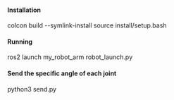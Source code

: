 #### Installation
colcon build --symlink-install
source install/setup.bash

#### Running
ros2 launch my_robot_arm robot_launch.py 

#### Send the specific angle of each joint
python3 send.py

